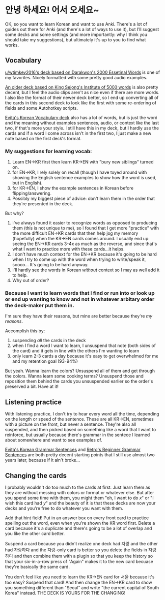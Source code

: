 # 안녕 하세요! 어서 오세요~
OK, so you want to learn Korean and want to use Anki. There's a lot of guides out there for Anki (and there's a lot of ways to use it), but I'll suggest some decks and some settings (and more importantly: why I think you should take my suggestions), but ultimately it's up to you to find what works.

## Vocabulary

[u/wtimkey2016's deck based on Darakwon's 2000 Essetinal Words](https://old.reddit.com/r/Korean/comments/18s8wvo/resource_i_made_my_dream_anki_deck_3000_word_deck/) is one of my favorites. Nicely formatted with some pretty good audio examples.

[An older deck based on King Sejong's Institute of 5000 words](https://old.reddit.com/r/Korean/comments/10gimr6/anki_deck_for_king_sejong_institute_vocabulary/) is also pretty decent, but I feel the audio clips aren't as nice even if there are more words. I also like the format of their newer deck better, so I end up converting all of the cards in this second deck to look like the first with some re-ordering of fields and some Autohotkey scripts.

[Evita's Korean Vocabulary deck](https://ankiweb.net/shared/info/4066961604) also has a lot of words, but is just the word and the meaning without examples sentences, audio, or context like the last two, if that's more your style. I still have this in my deck, but I hardly use the cards and if a word I come across isn't in the first two, I just make a new note based on the first deck's format.

### My suggestions for learning vocab:
1) Learn EN->KR first then learn KR->EN with "bury new siblings" turned on.
2) for EN->KR, I rely solely on recall (though I have toyed around with showing the English sentence examples to show how the word is used, but in English).
3) for KR->EN, I show the example sentences in Korean before flipping/answering.
4) Possibly my biggest piece of advice: don't learn them in the order that they're presented in the deck.

But why?
1) I've always found it easier to recognize words as opposed to producing them (this is not unique to me), so I found that I get more "practice" with the more difficult EN->KR cards that then help jog my memory (hopefully) when the KR->EN cards comes around. I usually end up seeing the EN->KR cards 3-4x as much as the reverse, and since that's what I want to practice more with these cards...it helps.
2) I don't have much context for the EN->KR because it's going to be hard when I try to come up with the word when trying to write/speak it, soooo... It's going to be hard anyway.
3) I'll hardly see the words in Korean *without* context so I may as well add it to help.
4) Why out of order?
   
### Because I want to learn words that I find or run into or look up or end up wanting to know and not in whatever arbitary order the deck-maker put them in.

I'm sure they have their reasons, but mine are better because they're *my reasons*.

Accomplish this by:
1) suspending *all* the cards in the deck
2) when I find a word I want to learn, I unsuspend that note (both sides of the card) and it gets in line with the others I'm wanting to learn
3) only learn 2-3 cards a day because it's easy to get overwhelmed for me and my retention goal (93-94%)
  
But yeah. Wanna learn the colors? Unsuspend all of them and get through the colors. Wanna learn some cooking terms? Unsuspend those and reposition them behind the cards you unsuspended earlier so the order's preserved a bit. Have at it!

## Listening practice

With listening practice, I don't try to hear every word all the time, depending on the length or speed of the sentence. These are all KR->EN, sometimes with a picture on the front, but never a sentence. They're also all suspended, and then picked based on something like a word that I want to reinforce, but usually because there's grammar in the sentece I learned about somewhere and want to see examples of.

[Evita's Korean Grammar Sentences](https://ankiweb.net/shared/info/3614346923) and [Retro's Beginner Grammar Sentences](https://ankiweb.net/shared/info/1842919283) are both pretty decent starting points that I still use almost two years later, because if it ain't broke...

## Changing the cards

I probably wouldn't do too much to the cards at first. Just learn them as they are without messing with colors or format or whatever else. But after you spend some time with them, you might them "oh, I want to do *x*" or "I wish this card had *y*" and the beauty of it is that these decks are now your decks and you're free to do whatever you want with them. 

Add that hint field! Put in an answer box on every front card to practice spelling out the word, even when you're shown the KR word first. Delete a card because it's a duplicate and there's going to be a lot of overlap and you like the other card better. 

Suspend a card because you didn't realize one deck had 자랑 and the other had 자랑하다 and the 자랑-only card is better so you delete the fields in 자랑하다 and then combine them with a plugin so that you keep the history so that your six-in-a-row press of "Again" makes it to the new card becuase they're basically the same card. 

You don't feel like you need to learn the KR->EN card for 서울 because it's too easy? Suspend that card! And then change the EN->KR card to show you something different than "Seoul" and write "the current capital of South Korea" instead. THE DECK IS YOURS FOR THE CHANGING!
